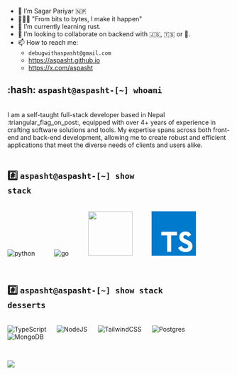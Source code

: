  - 👋 I’m Sagar Pariyar 🇳🇵
 - 👩🏽‍💻 "From bits to bytes, I make it happen"
 - 🦀 I’m currently learning rust.
 - 💞️ I’m looking to collaborate on backend with 🇯‌🇸‌, 🇹🇸‌ or 🐍.
 - 📫 How to reach me:
      -  ``` debugwithaspasht@gmail.com  ```
      -  https://aspasht.github.io
      -  https://x.com/aspasht
     


<div>
<h2> :hash:	 <code>aspasht@aspasht-[~] whoami</code></h2>
 </br>
I am a self-taught full-stack developer based in Nepal :triangular_flag_on_post:, equipped with over 4+ years of experience in crafting software solutions and tools. My expertise spans across both front-end and back-end development, allowing me to create robust and efficient applications that meet the diverse needs of clients and users alike. 
</div>

</br>


## :hash:	 <code>aspasht@aspasht-[~] show stack</code></br>
</br> ![python](https://avatars.githubusercontent.com/u/1525981?s=100&v=4) &nbsp;&nbsp;&nbsp;&nbsp; &nbsp;&nbsp;&nbsp;&nbsp; ![go](https://avatars.githubusercontent.com/u/4314092?s=100&v=4) &nbsp;&nbsp;&nbsp;&nbsp; &nbsp;&nbsp;&nbsp;&nbsp; <img src="https://raw.githubusercontent.com/react-icons/react-icons/master/react-icons.svg" width="100" height="100"> &nbsp;&nbsp;&nbsp;&nbsp; &nbsp;&nbsp;&nbsp;&nbsp; <img src="https://raw.githubusercontent.com/github/explore/80688e429a7d4ef2fca1e82350fe8e3517d3494d/topics/typescript/typescript.png" width="100" height="100"> </br>

</br>


## :hash:	 <code>aspasht@aspasht-[~] show stack desserts</code></br>
</br> ![TypeScript](https://img.shields.io/badge/typescript-%23007ACC.svg?style=for-the-badge&logo=typescript&logoColor=white) &nbsp;&nbsp;&nbsp;&nbsp; ![NodeJS](https://img.shields.io/badge/node.js-6DA55F?style=for-the-badge&logo=node.js&logoColor=white) &nbsp;&nbsp;&nbsp;&nbsp; ![TailwindCSS](https://img.shields.io/badge/tailwindcss-%2338B2AC.svg?style=for-the-badge&logo=tailwind-css&logoColor=white) &nbsp;&nbsp;&nbsp;&nbsp; ![Postgres](https://img.shields.io/badge/postgres-%23316192.svg?style=for-the-badge&logo=postgresql&logoColor=white) &nbsp;&nbsp;&nbsp;&nbsp; ![MongoDB](https://img.shields.io/badge/MongoDB-%234ea94b.svg?style=for-the-badge&logo=mongodb&logoColor=white)  

</br>


[![](https://visitcount.itsvg.in/api?id=Aspasht&icon=2&color=0)](https://visitcount.itsvg.in)

